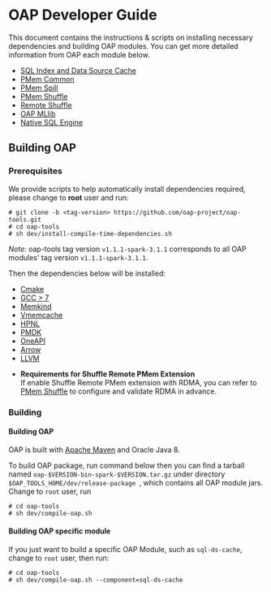 # OAP Developer Guide

This document contains the instructions & scripts on installing necessary dependencies and building OAP modules. 
You can get more detailed information from OAP each module below.

* [SQL Index and Data Source Cache](https://github.com/oap-project/sql-ds-cache/blob/v1.1.1-spark-3.1.1/docs/Developer-Guide.md)
* [PMem Common](https://github.com/oap-project/pmem-common/tree/v1.1.1-spark-3.1.1)
* [PMem Spill](https://github.com/oap-project/pmem-spill/tree/v1.1.1-spark-3.1.1)
* [PMem Shuffle](https://github.com/oap-project/pmem-shuffle/tree/v1.1.1-spark-3.1.1#5-install-dependencies-for-pmem-shuffle)
* [Remote Shuffle](https://github.com/oap-project/remote-shuffle/tree/v1.1.1-spark-3.1.1)
* [OAP MLlib](https://github.com/oap-project/oap-mllib/tree/v1.1.1-spark-3.1.1)
* [Native SQL Engine](https://github.com/oap-project/native-sql-engine/tree/v1.1.1-spark-3.1.1)

## Building OAP

### Prerequisites

We provide scripts to help automatically install dependencies required, please change to **root** user and run:

```
# git clone -b <tag-version> https://github.com/oap-project/oap-tools.git
# cd oap-tools
# sh dev/install-compile-time-dependencies.sh
```
*Note*: oap-tools tag version `v1.1.1-spark-3.1.1` corresponds to  all OAP modules' tag version `v1.1.1-spark-3.1.1`.

Then the dependencies below will be installed:

* [Cmake](https://cmake.org/install/)
* [GCC > 7](https://gcc.gnu.org/wiki/InstallingGCC)
* [Memkind](https://github.com/memkind/memkind/tree/v1.10.1)
* [Vmemcache](https://github.com/pmem/vmemcache)
* [HPNL](https://github.com/Intel-bigdata/HPNL)
* [PMDK](https://github.com/pmem/pmdk)  
* [OneAPI](https://software.intel.com/content/www/us/en/develop/tools/oneapi.html)
* [Arrow](https://github.com/oap-project/arrow/tree/arrow-4.0.0-oap-1.1.1)
* [LLVM](https://llvm.org/) 

- **Requirements for Shuffle Remote PMem Extension**  
If enable Shuffle Remote PMem extension with RDMA, you can refer to [PMem Shuffle](https://github.com/oap-project/pmem-shuffle) to configure and validate RDMA in advance.

### Building

#### Building OAP 

OAP is built with [Apache Maven](http://maven.apache.org/) and Oracle Java 8.

To build OAP package, run command below then you can find a tarball named `oap-$VERSION-bin-spark-$VERSION.tar.gz` under directory `$OAP_TOOLS_HOME/dev/release-package `, which contains all OAP module jars.
Change to `root` user, run

```
# cd oap-tools
# sh dev/compile-oap.sh
```

#### Building OAP specific module 

If you just want to build a specific OAP Module, such as `sql-ds-cache`, change to `root` user, then run:

```
# cd oap-tools
# sh dev/compile-oap.sh --component=sql-ds-cache
```
